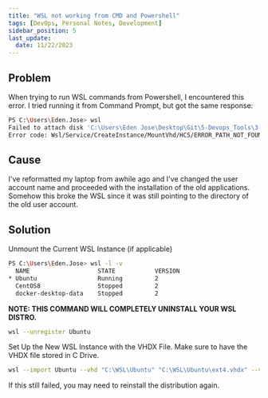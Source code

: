 ```yaml
---
title: "WSL not working from CMD and Powershell"
tags: [DevOps, Personal Notes, Development]
sidebar_position: 5
last_update:
  date: 11/22/2023
---
```



## Problem 

When trying to run WSL commands from Powershell, I encountered this error. I tried running it from Command Prompt, but got the same response:

```bash
PS C:\Users\Eden.Jose> wsl
Failed to attach disk 'C:\Users\Eden Jose\Desktop\Git\5-Devops_Tools\3-Linux\CentOS8\ext4.vhdx' to WSL2: The system cannot find the path specified.
Error code: Wsl/Service/CreateInstance/MountVhd/HCS/ERROR_PATH_NOT_FOUND
```

## Cause 

I've reformatted my laptop from awhile ago and I've changed the user account name and proceeded with the installation of the old applications. Somehow this broke the WSL since it was still pointing to the directory of the old user account.


## Solution 

Unmount the Current WSL Instance (if applicable)

```bash
PS C:\Users\Eden.Jose> wsl -l -v
  NAME                   STATE           VERSION
* Ubuntu                 Running         2 
  CentOS8                Stopped         2
  docker-desktop-data    Stopped         2 
``` 

**NOTE: THIS COMMAND WILL COMPLETELY UNINSTALL YOUR WSL DISTRO.**

```bash
wsl --unregister Ubuntu 
```

Set Up the New WSL Instance with the VHDX File. Make sure to have the VHDX file stored in C Drive.

```bash
wsl --import Ubuntu --vhd "C:\WSL\Ubuntu" "C:\WSL\Ubuntu\ext4.vhdx" --version 2
```

If this still failed, you may need to reinstall the distribution again.
